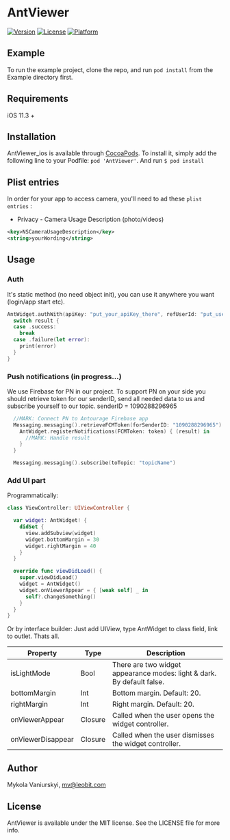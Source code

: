 # AntViewer

[![Version](https://img.shields.io/cocoapods/v/AntViewer.svg?style=flat)](https://cocoapods.org/pods/AntViewer)
[![License](https://img.shields.io/cocoapods/l/AntViewer.svg?style=flat)](https://cocoapods.org/pods/AntViewer)
[![Platform](https://img.shields.io/cocoapods/p/AntViewer.svg?style=flat)](https://cocoapods.org/pods/AntViewer)

## Example

To run the example project, clone the repo, and run `pod install` from the Example directory first.

## Requirements

iOS 11.3 +

## Installation

AntViewer_ios is available through [CocoaPods](https://cocoapods.org). To install
it, simply add the following line to your Podfile:
`pod 'AntViewer'`.
And run `$ pod install`

## Plist entries

In order for your app to access camera,
you'll need to ad these `plist entries` :

- Privacy - Camera Usage Description (photo/videos)

```xml
<key>NSCameraUsageDescription</key>
<string>yourWording</string>
```

## Usage

### Auth

It's static method (no need object init), you can use it anywhere you want (login/app start etc).

```swift
AntWidget.authWith(apiKey: "put_your_apiKey_there", refUserId: "put_user_id_from_your_base_or_nil", nickname: "put_user_nickname_from_your_base_or_nil") { result in
  switch result {
  case .success:
    break
  case .failure(let error):
    print(error)
  }
}
```
### Push notifications (in progress...)

We use Firebase for PN in our project. To support PN on your side you should retrieve token for our senderID, send all needed data to us and subscribe yourself to our topic.
senderID = 1090288296965

```swift
  //MARK: Connect PN to Antourage Firebase app
  Messaging.messaging().retrieveFCMToken(forSenderID: "1090288296965") { (token, error) in
    AntWidget.registerNotifications(FCMToken: token) { (result) in
      //MARK: Handle result
    }
  }

  Messaging.messaging().subscribe(toTopic: "topicName")
```
### Add UI part

Programmatically:
```swift
class ViewController: UIViewController {

  var widget: AntWidget! {
    didSet {
      view.addSubview(widget)
      widget.bottomMargin = 30
      widget.rightMargin = 40
    }
  }

  override func viewDidLoad() {
    super.viewDidLoad()
    widget = AntWidget()
    widget.onViewerAppear = { [weak self] _ in
      self?.changeSomething()
    }
  }
}
```
Or by interface builder:
Just add UIView, type AntWidget to class field, link to outlet. Thats all.



| Property          | Type     | Description                                                            |
|-------------------|----------|------------------------------------------------------------------------|
| isLightMode       | Bool     | There are two widget appearance modes: light & dark. By default false. |
| bottomMargin      | Int   | Bottom margin. Default: 20.                                            |
| rightMargin       | Int   | Right margin. Default: 20.                                             |
| onViewerAppear    | Closure | Called when the user opens the widget controller.                      |
| onViewerDisappear | Closure | Called when the user dismisses the widget controller.                  |


## Author

Mykola Vaniurskyi, mv@leobit.com

## License

AntViewer is available under the MIT license. See the LICENSE file for more info.
